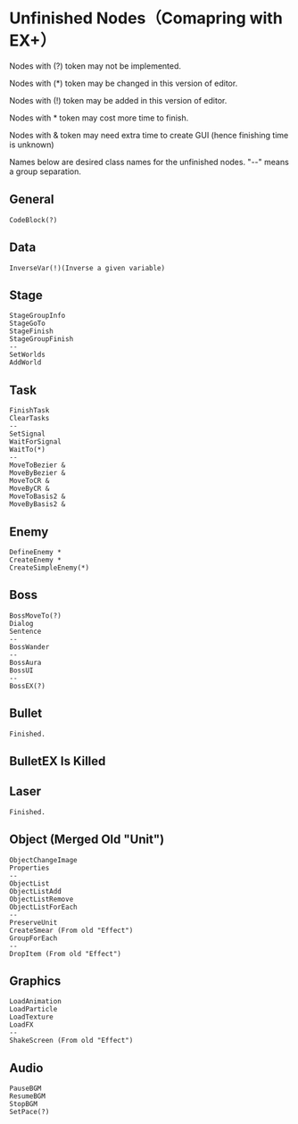 # Unfinished Nodes（Comapring with EX+）

Nodes with (?) token may not be implemented.

Nodes with (*) token may be changed in this version of editor.

Nodes with (!) token may be added in this version of editor.


Nodes with * token may cost more time to finish.

Nodes with & token may need extra time to create GUI (hence finishing time is unknown)


Names below are desired class names for the unfinished nodes.
"--" means a group separation.

## General
	CodeBlock(?)

## Data
    InverseVar(!)(Inverse a given variable)

## Stage
	StageGroupInfo
	StageGoTo
	StageFinish
	StageGroupFinish
	--
	SetWorlds
	AddWorld

## Task
	FinishTask
	ClearTasks
	--
	SetSignal
	WaitForSignal
	WaitTo(*)
	--
	MoveToBezier &
	MoveByBezier &
	MoveToCR &
	MoveByCR &
	MoveToBasis2 &
	MoveByBasis2 &

## Enemy
	DefineEnemy *
	CreateEnemy *
	CreateSimpleEnemy(*)

## Boss
	BossMoveTo(?)
	Dialog
	Sentence
	--
	BossWander
	--
	BossAura
	BossUI
	--
	BossEX(?)

## Bullet
	Finished.

## BulletEX Is Killed

## Laser
	Finished.

## Object (Merged Old "Unit")
	ObjectChangeImage
	Properties
	--
	ObjectList
	ObjectListAdd
	ObjectListRemove
	ObjectListForEach
	--
	PreserveUnit
	CreateSmear (From old "Effect")
	GroupForEach
	--
	DropItem (From old "Effect")

## Graphics
	LoadAnimation
	LoadParticle
	LoadTexture
	LoadFX
	--
	ShakeScreen (From old "Effect")

## Audio
	PauseBGM
	ResumeBGM
	StopBGM
	SetPace(?)
